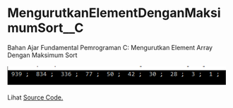# MengurutkanElementDenganMaksimumSort__C
Bahan Ajar Fundamental Pemrograman C: Mengurutkan Element Array Dengan Maksimum Sort<br><br>
<img src="https://github.com/RizkyKhapidsyah/MengurutkanElementDenganMaksimumSort__C/blob/master/Results/001.PNG"><br><br>
Lihat <a href="https://github.com/RizkyKhapidsyah/MengurutkanElementDenganMaksimumSort__C/blob/master/Source.c">Source Code.</a>
